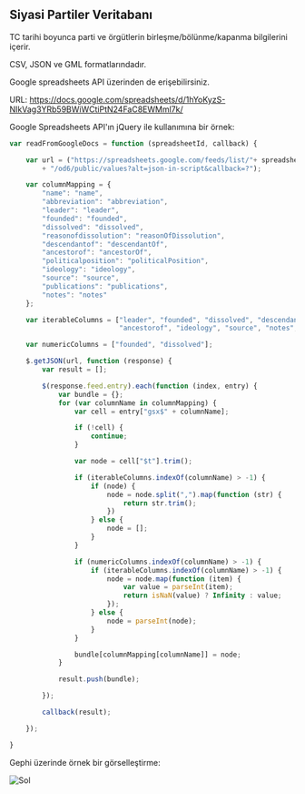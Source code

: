 Siyasi Partiler Veritabanı
--------------------------

TC tarihi boyunca parti ve örgütlerin birleşme/bölünme/kapanma bilgilerini içerir.

CSV, JSON ve GML formatlarındadır.

Google spreadsheets API üzerinden de erişebilirsiniz.

URL: https://docs.google.com/spreadsheets/d/1hYoKyzS-NIkVag3YRb59BWiWCtiPtN24FaC8EWMml7k/

Google Spreadsheets API'ın jQuery ile kullanımına bir örnek:

```javascript
var readFromGoogleDocs = function (spreadsheetId, callback) {

    var url = ("https://spreadsheets.google.com/feeds/list/"+ spreadsheetId
        + "/od6/public/values?alt=json-in-script&callback=?");

    var columnMapping = {
        "name": "name",
        "abbreviation": "abbreviation",
        "leader": "leader",
        "founded": "founded",
        "dissolved": "dissolved",
        "reasonofdissolution": "reasonOfDissolution",
        "descendantof": "descendantOf",
        "ancestorof": "ancestorOf",
        "politicalposition": "politicalPosition",
        "ideology": "ideology",
        "source": "source",
        "publications": "publications",
        "notes": "notes"
    };

    var iterableColumns = ["leader", "founded", "dissolved", "descendantof",
                           "ancestorof", "ideology", "source", "notes", "publications"];

    var numericColumns = ["founded", "dissolved"];

    $.getJSON(url, function (response) {
        var result = [];

        $(response.feed.entry).each(function (index, entry) {
            var bundle = {};
            for (var columnName in columnMapping) {
                var cell = entry["gsx$" + columnName];

                if (!cell) {
                    continue;
                }

                var node = cell["$t"].trim();

                if (iterableColumns.indexOf(columnName) > -1) {
                    if (node) {
                        node = node.split(",").map(function (str) {
                            return str.trim();
                        })
                    } else {
                        node = [];
                    }
                }

                if (numericColumns.indexOf(columnName) > -1) {
                    if (iterableColumns.indexOf(columnName) > -1) {
                        node = node.map(function (item) {
                            var value = parseInt(item);
                            return isNaN(value) ? Infinity : value;
                        });
                    } else {
                        node = parseInt(node);
                    }
                }

                bundle[columnMapping[columnName]] = node;
            }

            result.push(bundle);

        });

        callback(result);

    });

}

```

Gephi üzerinde örnek bir görselleştirme:

![Sol](https://scontent-b-ams.xx.fbcdn.net/hphotos-xfp1/v/t1.0-9/10698690_10152734087742487_8516757143911846760_n.jpg?oh=c00c0104e753f2e5b1ca587dae2fa44d&oe=54C9DDA7 "Sol")

